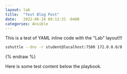 ```yaml
---
layout: lab
title:  "Test Blog Post"
date:   2022-06-18 09:12:31 -0400
categories: Ansible
---
```


This is a test of YAML inline code with the "Lab" layout!!!


```bash
sshuttle --dns -r student@localhost:7500 172.0.0.0/8
```
{% endraw %}

Here is some test content below the playbook.
